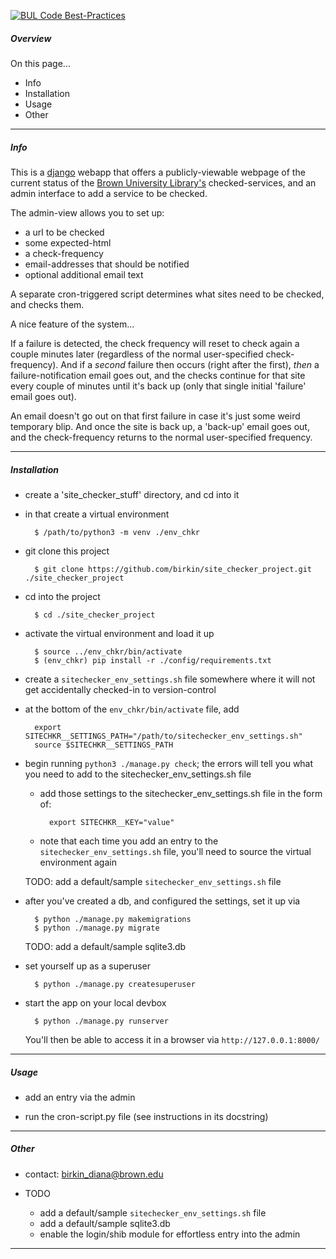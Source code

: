 [![BUL Code Best-Practices](https://library.brown.edu/bul_cbp/project_image/site-checker/)](https://library.brown.edu/bul_cbp/project_info/site-checker/)

##### Overview

On this page...
- Info
- Installation
- Usage
- Other

---


##### Info

This is a [django](https://www.djangoproject.com) webapp that offers a publicly-viewable webpage of the current status of the [Brown University Library's](https://library.brown.edu) checked-services, and an admin interface to add a service to be checked.

The admin-view allows you to set up:
- a url to be checked
- some expected-html
- a check-frequency
- email-addresses that should be notified
- optional additional email text

A separate cron-triggered script determines what sites need to be checked, and checks them.

A nice feature of the system...

If a failure is detected, the check frequency will reset to check again a couple minutes later (regardless of the normal user-specified check-frequency). And if a _second_ failure then occurs (right after the first), _then_ a failure-notification email goes out, and the checks continue for that site every couple of minutes until it's back up (only that single initial 'failure' email goes out).

An email doesn't go out on that first failure in case it's just some weird temporary blip. And once the site is back up, a 'back-up' email goes out, and the check-frequency returns to the normal user-specified frequency.

---


##### Installation

- create a 'site_checker_stuff' directory, and cd into it

- in that create a virtual environment

        $ /path/to/python3 -m venv ./env_chkr

- git clone this project

        $ git clone https://github.com/birkin/site_checker_project.git ./site_checker_project

- cd into the project

        $ cd ./site_checker_project

- activate the virtual environment and load it up

        $ source ../env_chkr/bin/activate
        $ (env_chkr) pip install -r ./config/requirements.txt

- create a `sitechecker_env_settings.sh` file somewhere where it will not get accidentally checked-in to version-control

- at the bottom of the `env_chkr/bin/activate` file, add

        export SITECHKR__SETTINGS_PATH="/path/to/sitechecker_env_settings.sh"
        source $SITECHKR__SETTINGS_PATH

- begin running `python3 ./manage.py check`; the errors will tell you what you need to add to the sitechecker_env_settings.sh file
    - add those settings to the sitechecker_env_settings.sh file in the form of:

            export SITECHKR__KEY="value"

    - note that each time you add an entry to the `sitechecker_env_settings.sh` file, you'll need to source the virtual environment again

    TODO: add a default/sample `sitechecker_env_settings.sh` file

- after you've created a db, and configured the settings, set it up via

        $ python ./manage.py makemigrations
        $ python ./manage.py migrate

    TODO: add a default/sample sqlite3.db

- set yourself up as a superuser

        $ python ./manage.py createsuperuser

- start the app on your local devbox

        $ python ./manage.py runserver

    You'll then be able to access it in a browser via `http://127.0.0.1:8000/`

---


##### Usage

- add an entry via the admin

- run the cron-script.py file (see instructions in its docstring)

---


##### Other

- contact: birkin_diana@brown.edu

- TODO
    - add a default/sample `sitechecker_env_settings.sh` file
    - add a default/sample sqlite3.db
    - enable the login/shib module for effortless entry into the admin

---
